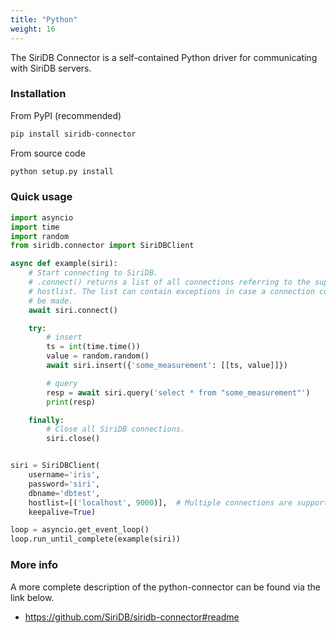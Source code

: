 ```yaml
---
title: "Python"
weight: 16
---
```



The SiriDB Connector is a self-contained Python driver for communicating with SiriDB servers.

### Installation

From PyPI (recommended)

```bash
pip install siridb-connector
```

From source code

```bash
python setup.py install
```

### Quick usage

```python
import asyncio
import time
import random
from siridb.connector import SiriDBClient

async def example(siri):
    # Start connecting to SiriDB.
    # .connect() returns a list of all connections referring to the supplied
    # hostlist. The list can contain exceptions in case a connection could not
    # be made.
    await siri.connect()

    try:
        # insert
        ts = int(time.time())
        value = random.random()
        await siri.insert({'some_measurement': [[ts, value]]})

        # query
        resp = await siri.query('select * from "some_measurement"')
        print(resp)

    finally:
        # Close all SiriDB connections.
        siri.close()


siri = SiriDBClient(
    username='iris',
    password='siri',
    dbname='dbtest',
    hostlist=[('localhost', 9000)],  # Multiple connections are supported
    keepalive=True)

loop = asyncio.get_event_loop()
loop.run_until_complete(example(siri))
```

### More info

A more complete description of the python-connector can be found via the link below.

- https://github.com/SiriDB/siridb-connector#readme
